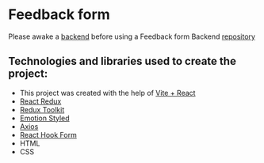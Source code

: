 # Feedback form

Please awake a [backend](https://nest-backend-roq2.onrender.com/) before using a Feedback form
Backend [repository]([https://www.google.com/search?client=safari&rls=en&q=repository&ie=UTF-8&oe=UTF-8](https://github.com/MargaritaSukhova/nest-backend))

## Technologies and libraries used to create the project:

* This project was created with the help of [Vite + React](https://github.com/vitejs/vite)
* [React Redux](https://react-redux.js.org)
* [Redux Toolkit](https://redux-toolkit.js.org)
* [Emotion Styled](https://emotion.sh/docs/styled)
* [Axios](https://axios-http.com/ru/docs/intro)
* [React Hook Form](https://react-hook-form.com)
* HTML
* CSS
